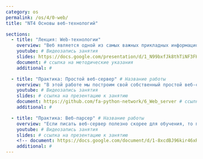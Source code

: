 ```yaml
---
category: os
permalink: /os/4/0-web/
title: "NT4 Основы веб-технологий"

sections:
  - title: "Лекция: Web-технологии"
    overview: "Веб является одной из самых важных прикладных информационных технологий. В данной лекции мы расскажем, что это такое, зачем оно нужно и как работает. Также мы рассмострим детали реализации протокода HTTP."
    youtube: # Видеозапись занятия
    slides: https://docs.google.com/presentation/d/1_N99bxfJk8thTiNF3FH-_2hLsQdhPWxzGjnYTRd0Dx4/edit?usp=sharing
    document: # ссылка на методические указания
    additional: # 

  - title: "Практика: Простой веб-сервер" # Название работы
    overview: "В этой работе мы построим свой собственный простой веб-сервер, и на этом примере в деталях разберемся, как работает протокол HTTP и веб-службы изнутри."
    youtube: # Видеозапись занятия
    slides: # ссылка на презентацию к занятию
    document: https://github.com/fa-python-network/6_Web_server # ссылка на методические указания
    additional: # 

  - title: "Практика: Веб-парсер" # Название работы
    overview: "Если писать веб-сервер полезно скорее для обучения, то парсинг веб-страниц - задача, очень чаесто возникающая на практике. В данной работе мы будем разбираться с тем, как можно программно работать с информацией, опубликованной в Интеренете и автоматически вделять нужные нам данные."
    youtube: # Видеозапись занятия
    slides: # ссылка на презентацию к занятию
    <!-- document: https://docs.google.com/document/d/1-8xcdBJ96kir46xRXAaDHcED0vFj6jnJilTk6oeVoFI/edit?usp=sharing # ссылка на методические указания -->
    additional: # 
---
```



